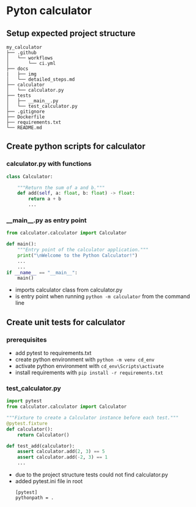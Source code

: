 # Pyton calculator

## Setup expected project structure

```
my_calculator
├── .github
│   └── workflows
│       └── ci.yml        
├── docs
|   ├── img
│   └── detailed_steps.md
├── calculator
│   └── calculator.py
├── tests
│   ├── __main__.py
│   └── test_calculator.py 
├── .gitignore
├── Dockerfile
├── requirements.txt
└── README.md
```
## Create python scripts for calculator

### calculator.py with functions
```python
class Calculator:

    """Return the sum of a and b."""
    def add(self, a: float, b: float) -> float:
        return a + b
        ...
```

### \_\_main\_\_.py as entry point
```python
from calculator.calculator import Calculator

def main():
    """Entry point of the calculator application."""
    print("\nWelcome to the Python Calculator!")
    ...
    ...
if __name__ == "__main__":
    main()
```
  - imports calculator class from calculator.py
  - is entry point when running `python -m calculator` from the command line

## Create unit tests for calculator

### prerequisites

- add pytest to requirements.txt
- create python environment with `python -m venv cd_env`
- activate python environment with `cd_env\Scripts\activate`
- install requirements with `pip install -r requirements.txt`

### test_calculator.py
```python
import pytest
from calculator.calculator import Calculator

"""Fixture to create a Calculator instance before each test."""
@pytest.fixture
def calculator():
    return Calculator()

def test_add(calculator):
    assert calculator.add(2, 3) == 5
    assert calculator.add(-2, 3) == 1
    ...
```

- due to the project structure tests could not find calculator.py
- added pytest.ini file in root
  ```
  [pytest]
  pythonpath = .
  ```
  